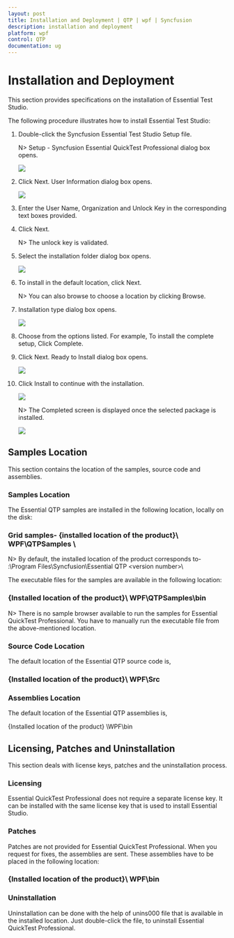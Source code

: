 ```yaml
---
layout: post
title: Installation and Deployment | QTP | wpf | Syncfusion
description: installation and deployment
platform: wpf
control: QTP
documentation: ug
---
```


# Installation and Deployment

This section provides specifications on the installation of Essential Test Studio.

The following procedure illustrates how to install Essential Test Studio:

1. Double-click the Syncfusion Essential Test Studio Setup file. 

   N> Setup - Syncfusion Essential QuickTest Professional dialog box opens.

   ![](Installation-and-Deployment_images/Installation-and-Deployment_img1.png)


2. Click Next. User Information dialog box opens. 

   ![](Installation-and-Deployment_images/Installation-and-Deployment_img2.png)
   


3. Enter the User Name, Organization and Unlock Key in the corresponding text boxes provided. 
4. Click Next. 



    N> The unlock key is validated.

5. Select the installation folder dialog box opens. 

   ![](Installation-and-Deployment_images/Installation-and-Deployment_img3.png)



6. To install in the default location, click Next. 
 
   N> You can also browse to choose a location by clicking Browse.

7. Installation type dialog box opens.

   ![](Installation-and-Deployment_images/Installation-and-Deployment_img4.png)



8. Choose from the options listed. For example, To install the complete setup, Click Complete.
9. Click Next. Ready to Install dialog box opens.

   ![](Installation-and-Deployment_images/Installation-and-Deployment_img5.png)



10. Click Install to continue with the installation.

    ![](Installation-and-Deployment_images/Installation-and-Deployment_img6.png)



    N> The Completed screen is displayed once the selected package is installed.

    ![](Installation-and-Deployment_images/Installation-and-Deployment_img7.png)



## Samples Location 

This section contains the location of the samples, source code and assemblies.

### Samples Location

The Essential QTP samples are installed in the following location, locally on the disk:

### Grid samples- {installed location of the product}\ WPF\QTPSamples \

N> By default, the installed location of the product corresponds to- <Drive>:\Program Files\Syncfusion\Essential QTP \<version number>\

The executable files for the samples are available in the following location:

### {Installed location of the product}\ WPF\QTPSamples\bin

N> There is no sample browser available to run the samples for Essential QuickTest Professional. You have to manually run the executable file from the above-mentioned location.

### Source Code Location

The default location of the Essential QTP source code is,

### {Installed location of the product}\ WPF\Src

### Assemblies Location

The default location of the Essential QTP assemblies is,

{Installed location of the product} \WPF\bin

## Licensing, Patches and Uninstallation

This section deals with license keys, patches and the uninstallation process.



### Licensing

Essential QuickTest Professional does not require a separate license key. It can be installed with the same license key that is used to install Essential Studio. 

### Patches

Patches are not provided for Essential QuickTest Professional. When you request for fixes, the assemblies are sent. These assemblies have to be placed in the following location:

### {Installed location of the product}\ WPF\bin

### Uninstallation

Uninstallation can be done with the help of unins000 file that is available in the installed location. Just double-click the file, to uninstall Essential QuickTest Professional.

